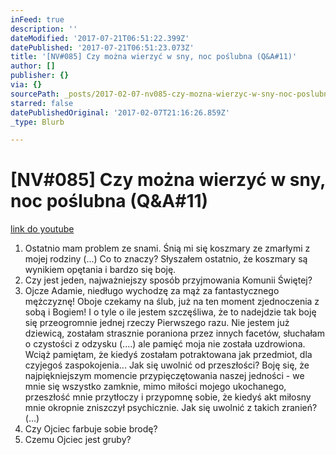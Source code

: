 ```yaml
---
inFeed: true
description: ''
dateModified: '2017-07-21T06:51:22.399Z'
datePublished: '2017-07-21T06:51:23.073Z'
title: '[NV#085] Czy można wierzyć w sny, noc poślubna (Q&A#11)'
author: []
publisher: {}
via: {}
sourcePath: _posts/2017-02-07-nv085-czy-mozna-wierzyc-w-sny-noc-poslubna-qanda11.md
starred: false
datePublishedOriginal: '2017-02-07T21:16:26.859Z'
_type: Blurb

---
```

# \[NV\#085\] Czy można wierzyć w sny, noc poślubna (Q&A\#11)
[link do youtube][0]

1. Ostatnio mam problem ze snami. Śnią mi się koszmary ze zmarłymi z mojej rodziny (...) Co to znaczy? Słyszałem ostatnio, że koszmary są wynikiem opętania i bardzo się boję.
2. Czy jest jeden, najważniejszy sposób przyjmowania Komunii Świętej?
3. Ojcze Adamie, niedługo wychodzę za mąż za fantastycznego mężczyznę! Oboje czekamy na ślub, już na ten moment zjednoczenia z sobą i Bogiem! I o tyle o ile jestem szczęśliwa, że to nadejdzie tak boję się przeogromnie jednej rzeczy Pierwszego razu. Nie jestem już dziewicą, zostałam strasznie poraniona przez innych facetów, słuchałam o czystości z odzysku (....) ale pamięć moja nie została uzdrowiona. Wciąż pamiętam, że kiedyś zostałam potraktowana jak przedmiot, dla czyjegoś zaspokojenia... Jak się uwolnić od przeszłości? Boję się, że najpiękniejszym momencie przypięczętowania naszej jedności - we mnie się wszystko zamknie, mimo miłości mojego ukochanego, przeszłość mnie przytłoczy i przypomnę sobie, że kiedyś akt miłosny mnie okropnie zniszczył psychicznie. Jak się uwolnić z takich zranień? (...)
4. Czy Ojciec farbuje sobie brodę?
5. Czemu Ojciec jest gruby?

[0]: https://www.youtube.com/watch?v=VXhT1FzSRLg